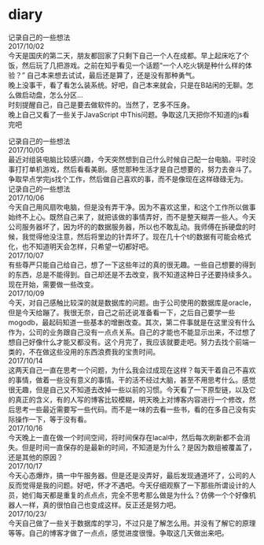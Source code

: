 # diary
记录自己的一些想法<br/>
2017/10/02<br/>
今天是国庆的第二天，朋友都回家了只剩下自己一个人在成都。早上起床吃了个饭，然后玩了几把游戏。之前在知乎看见一个话题“一个人吃火锅是种什么样的体验？” 
自己本来想去试试，最后还是算了，还是没有那种勇气。<br/>
晚上没事干，看了看怎么装系统。好吧，自己本来就会，只是在B站闲的无聊。怎么做启动盘，怎么分区... <br/>
时刻提醒自己，自己是要去做软件的。当然了，艺多不压身。<br/>
晚上自己又看了一些关于JavaScript 中This问题。争取这几天把你不知道的js看完吧<br/>

记录自己的一些想法<br/>
2017/10/05<br/>
最近对组装电脑比较感兴趣，今天突然想到自己什么时候自己配一台电脑。平时没事打打单机游戏，然后看看美剧。感觉那种生活才是自己想要的，努力去奋斗了。争取早点学完js找个工作，然后做自己喜欢的事，而不是像现在这样碌碌无为。 <br/>
记录自己的一些想法<br/>
2017/10/06<br/>
今天自己用风扇吹电脑，但是没有弄干净。因为不喜欢这里，和这个工作所以做事始终不上心。既然自己来了，就把该做的事情弄好，而不是整天糊弄一些人。今天公司服务器坏了，因为坏的的数据服务器，所以也不敢乱动。我师傅在拆硬盘的时候，我觉得他没注意，然后将里边的针弄坏了。现在几十个t的数据有可能会格式化，也不知道明天会怎样，只希望一切都好吧。<br/>
2017/10/07<br/>
有些尊严只能自己给自己，想了一下这些年过的真的很无趣。一些自己想要的得到的东西，总是不能得到。自己却还是不去改变，我不知道这种日子还要持续多久。现在开始，需要做一些改变。<br/>
2017/10/09<br/>
今天，对自己感触比较深的就是数据库的问题。由于公司使用的数据库是oracle，但是今天给蹦了。我很无奈，自己之前还说准备看一下，之后自己要学一些mogodb，最起码知道一些基本的增删改查。其次，第二件事就是在这里没有什么作为，公司的业务跟自己没有一点点关系。自己的才能也不能显示出来，不过想了想自己好像什么才能又都没有。这个月完了，我应该就要走吧。努力去找个前端一类的，不在做这些没用的东西浪费我的宝贵时间。<br/>
2017/10/14<br/>
这两天自己一直在思考一个问题，为什么我会过成现在这样？每天干着自己不喜欢的事情，做着一些没有意义的事情。干的活不经过大脑，甚至不用思考什么。感觉很无趣，但是自己又不知道去改掉一些以前的习惯。今天看了一下原型链，以及它的真正的含义，有的人写的博客比较模糊，明天晚上对博客内容进行一个修改，然后思考一些最近需要写一些代码。而不是一味的去看一些书，看的在多自己没有实际操作一下，等于没有看。<br/>
2017/10/16<br/>
今天晚上一直在做一个时间空间，将时间保存在lacal中，然后每次刷新都不会消失。但是时间一直保存的是最新的时间，不知道是为什么？是因为数组被覆盖了，还是其他的原因？<br/>
2017/10/17<br/>
今天心态爆炸，搞一中午服务器。但是还是没弄好，最后发现通道坏了，公司的人反而觉得是我的问题。好吧，怀才不遇吧。今天仔细观察了一下那些所谓设计的人员，她们每天都是重复的点点点，完全不思考那么做是为什么？仿佛一个个好像机器人一样，真的很怕自己也变成这样。反正还是努力吧。</br>
2017/10/23/<br/>
今天自己做了一些关于数据库的学习，不过只是了解怎么用。并没有了解它的原理等等。自己的博客才做了一点点，感觉进度很慢。争取这几天做出来吧。